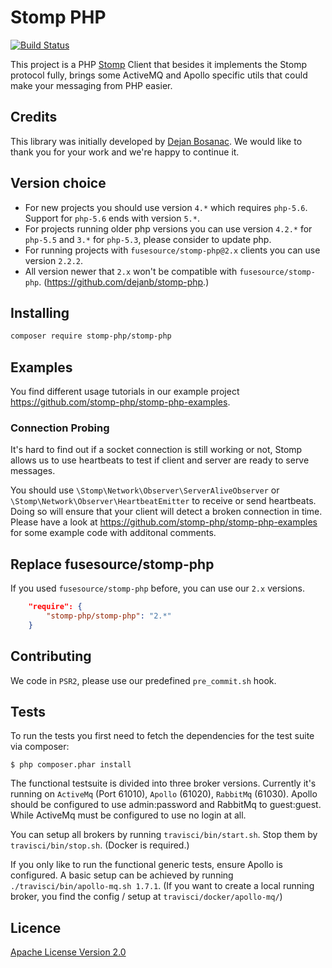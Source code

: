 # Stomp PHP

[![Build Status](https://travis-ci.org/stomp-php/stomp-php.svg?branch=master)](https://travis-ci.org/stomp-php/stomp-php)

This project is a PHP [Stomp](http://stomp.github.com) Client that besides it implements the Stomp protocol fully,
brings some ActiveMQ and Apollo specific utils that could make your messaging from PHP easier.

## Credits

This library was initially developed by [Dejan Bosanac](https://github.com/dejanb). 
We would like to thank you for your work and we're happy to continue it.

## Version choice

- For new projects you should use version `4.*` which requires `php-5.6`. Support for `php-5.6` ends with version `5.*`.
- For projects running older php versions you can use version `4.2.*` for `php-5.5` and `3.*` for `php-5.3`, please consider to update php.
- For running projects with `fusesource/stomp-php@2.x` clients you can use version `2.2.2`.
- All version newer that `2.x` won't be compatible with `fusesource/stomp-php`. (https://github.com/dejanb/stomp-php.)  

## Installing

```bash
composer require stomp-php/stomp-php
```

## Examples

You find different usage tutorials in our example project https://github.com/stomp-php/stomp-php-examples.

### Connection Probing

It's hard to find out if a socket connection is still working or not, Stomp allows us to use heartbeats to test if client
and server are ready to serve messages.

You should use `\Stomp\Network\Observer\ServerAliveObserver` or `\Stomp\Network\Observer\HeartbeatEmitter` to receive or 
send heartbeats. Doing so will ensure that your client will detect a broken connection in time. Please have a look at
https://github.com/stomp-php/stomp-php-examples for some example code with additonal comments.

## Replace fusesource/stomp-php

If you used `fusesource/stomp-php` before, you can use our `2.x` versions.

```json
    "require": {
        "stomp-php/stomp-php": "2.*"
    }
```
 
## Contributing

We code in `PSR2`, please use our predefined `pre_commit.sh` hook. 

## Tests

To run the tests you first need to fetch the dependencies for the test suite
via composer:

    $ php composer.phar install

The functional testsuite is divided into three broker versions.
Currently it's running on `ActiveMq` (Port 61010), `Apollo` (61020), `RabbitMq` (61030).
Apollo should be configured to use admin:password and RabbitMq to guest:guest.
While ActiveMq must be configured to use no login at all.

You can setup all brokers by running `travisci/bin/start.sh`. Stop them by `travisci/bin/stop.sh`. (Docker is required.)

If you only like to run the functional generic tests, ensure Apollo is configured. 
A basic setup can be achieved by running `./travisci/bin/apollo-mq.sh 1.7.1`. 
(If you want to create a local running broker, you find the config / setup at `travisci/docker/apollo-mq/`)

## Licence

[Apache License Version 2.0](http://www.apache.org/licenses/LICENSE-2.0)